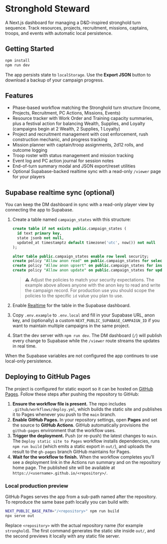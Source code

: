 # Stronghold Steward

A Next.js dashboard for managing a D&D-inspired stronghold turn sequence. Track resources, projects, recruitment, missions, captains, troops, and events with automatic local persistence.

## Getting Started

```bash
npm install
npm run dev
```

The app persists state to `localStorage`. Use the **Export JSON** button to download a backup of your campaign progress.

## Features

- Phase-based workflow matching the Stronghold turn structure (Income, Projects, Recruitment, PC Actions, Missions, Events)
- Resource tracker with Work Order and Training capacity summaries, plus a festival action for balancing Wealth, Supplies, and Loyalty (campaigns begin at 2 Wealth, 2 Supplies, 1 Loyalty)
- Project and recruitment management with cost enforcement, rush construction mechanic, and progress tracking
- Mission planner with captain/troop assignments, 2d12 rolls, and outcome logging
- Troop roster with status management and mission tracking
- Event log and PC action journal for session notes
- End-of-turn summary modal and JSON export/reset utilities
- Optional Supabase-backed realtime sync with a read-only `/viewer` page for your players

## Supabase realtime sync (optional)

You can keep the DM dashboard in sync with a read-only player view by connecting the app to Supabase.

1. Create a table named `campaign_states` with this structure:

   ```sql
   create table if not exists public.campaign_states (
     id text primary key,
     state jsonb not null,
     updated_at timestamptz default timezone('utc', now()) not null
   );

   alter table public.campaign_states enable row level security;
   create policy "Allow anon read" on public.campaign_states for select using (true);
   create policy "Allow anon upsert" on public.campaign_states for insert with check (true);
   create policy "Allow anon update" on public.campaign_states for update using (true);
   ```

   > ⚠️ Adjust the policies to match your security expectations. The example above allows anyone with the anon key to read and write the campaign record. For production use you should scope the policies to the specific `id` value you plan to use.

2. Enable [Realtime](https://supabase.com/docs/guides/realtime/postgres-changes) for the table in the Supabase dashboard.
3. Copy `.env.example` to `.env.local` and fill in your Supabase URL, anon key, and (optionally) a custom `NEXT_PUBLIC_SUPABASE_CAMPAIGN_ID` if you want to maintain multiple campaigns in the same project.
4. Start the dev server with `npm run dev`. The DM dashboard (`/`) will publish every change to Supabase while the `/viewer` route streams the updates in real time.

When the Supabase variables are not configured the app continues to use local-only persistence.

## Deploying to GitHub Pages

The project is configured for static export so it can be hosted on [GitHub Pages](https://pages.github.com/). Follow these steps after pushing the repository to GitHub:

1. **Ensure the workflow file is present.** The repo includes `.github/workflows/deploy.yml`, which builds the static site and publishes it to Pages whenever you push to the `main` branch.
2. **Enable GitHub Pages.** In your repository settings, open **Pages** and set the source to **GitHub Actions**. GitHub automatically provisions the `github-pages` environment that the workflow uses.
3. **Trigger the deployment.** Push (or re-push) the latest changes to `main`. The `Deploy static site to Pages` workflow installs dependencies, runs `npm run build` (which emits a static export in `out/`), and uploads the result to the `gh-pages` branch GitHub maintains for Pages.
4. **Wait for the workflow to finish.** When the workflow completes you’ll see a deployment link in the Actions run summary and on the repository home page. The published site will be available at `https://<username>.github.io/<repository>/`.

### Local production preview

GitHub Pages serves the app from a sub-path named after the repository. To reproduce the same base path locally you can build with:

```bash
NEXT_PUBLIC_BASE_PATH="/<repository>" npm run build
npx serve out
```

Replace `<repository>` with the actual repository name (for example `stronghold`). The first command generates the static site inside `out/`, and the second previews it locally with any static file server.
